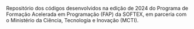 Repositório dos códigos desenvolvidos na edição de 2024 do Programa de Formação Acelerada em Programação (FAP) da SOFTEX, em parceria com o Ministério da Ciência, Tecnologia e Inovação (MCTI).
